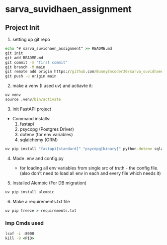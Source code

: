 # sarva_suvidhaen_assignment

## Project Init

1. setting up git repo
```cmd
echo "# sarva_suvidhaen_assignment" >> README.md
git init
git add README.md
git commit -m "first commit"
git branch -M main
git remote add origin https://github.com/BunnyEncoder20/sarva_suvidhaen_assignment.git
git push -u origin main
```

2. make a venv (I used uv) and actiavte it:
```cmd
uv venv
source .venv/bin/activate
```

3. Init FastAPI project
- Command installs:
    1. fastapi
    2. psycopg (Postgres Driver)
    3. dotenv (for env variables)
    4. sqlalchemy (ORM)
```cmd
uv pip install "fastapi[standard]" "psycopg[binary]" python-dotenv sqlalchemy
```

4. Made .env and config.py
    - for loading all env variables from single src of truth - the config file. (also don't need to load all env in each and every file which needs it)

5. Installed Alembic (For DB migration)
```cmd
uv pip install alembic
```

6. Make a requirements.txt file
```cmd
uv pip freeze > requirements.txt
```


### Imp Cmds used
```cmd
lsof -i :8000
kill -9 <PID>
```
